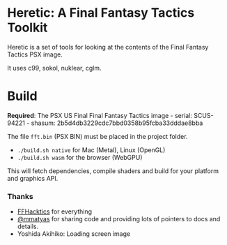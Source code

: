 # Heretic: A Final Fantasy Tactics Toolkit

Heretic is a set of tools for looking at the contents of the Final Fantasy
Tactics PSX image.

It uses c99, sokol, nuklear, cglm.

# Build

**Required**: The PSX US Final Final Fantasy Tactics image
    - serial: SCUS-94221 
    - shasum: 2b5d4db3229cdc7bbd0358b95fcba33dddae8bba

The file `fft.bin` (PSX BIN) must be placed in the project folder.

- `./build.sh native` for Mac (Metal), Linux (OpenGL) 
- `./build.sh wasm` for the browser (WebGPU)

This will fetch dependencies, compile shaders and build for your platform and graphics API.

### Thanks

- [FFHacktics](https://ffhacktics.com) for everything
- [@mmatyas](https://github.com/mmatyas/) for sharing code and providing lots of pointers to docs and details.
- Yoshida Akihiko: Loading screen image



